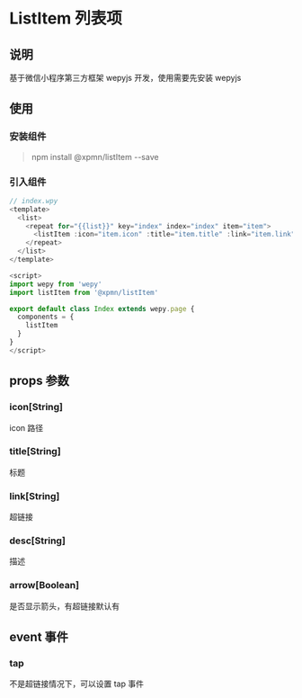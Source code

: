 # ListItem 列表项

## 说明

基于微信小程序第三方框架 wepyjs 开发，使用需要先安装 wepyjs

## 使用

### 安装组件

> npm install @xpmn/listItem --save

### 引入组件

```js
// index.wpy
<template>
  <list>
    <repeat for="{{list}}" key="index" index="index" item="item">
      <listItem :icon="item.icon" :title="item.title" :link="item.link" :desc="item.desc :arrow="item.arrow"></listItem>
    </repeat>
  </list>
</template>

<script>
import wepy from 'wepy'
import listItem from '@xpmn/listItem'

export default class Index extends wepy.page {
  components = {
    listItem
  }
}
</script>
```

## props 参数

### icon[String]

icon 路径

### title[String]

标题

### link[String]

超链接

### desc[String]

描述

### arrow[Boolean]

是否显示箭头，有超链接默认有

## event 事件

### tap

不是超链接情况下，可以设置 tap 事件
